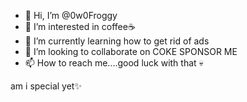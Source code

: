 - 👋 Hi, I’m @0w0Froggy
- 👀 I’m interested in coffee☕
- 🌱 I’m currently learning how to get rid of ads
- 💞️ I’m looking to collaborate on COKE SPONSOR ME
- 📫 How to reach me....good luck with that 💀

<!---
0w0Froggy/0w0Froggy is a ✨ special ✨ repository because its `README.md` (this file) appears on your GitHub profile.
You can click the Preview link to take a look at your changes.
---> am i special yet✨
